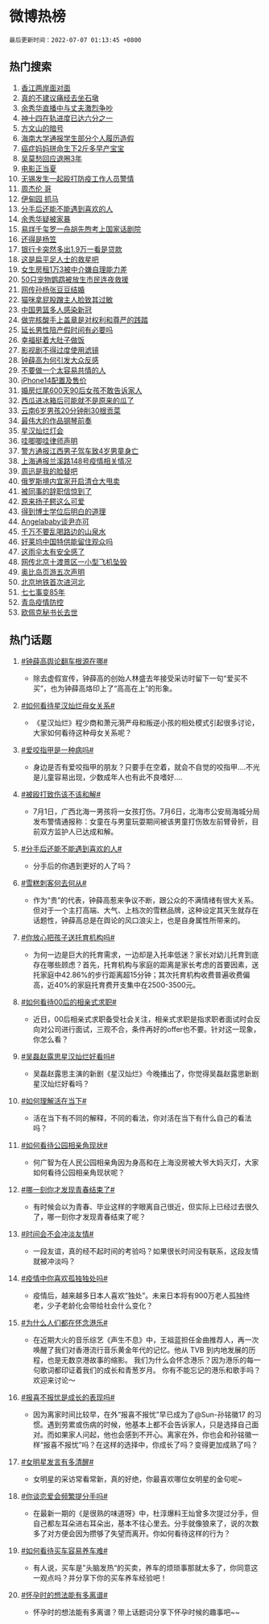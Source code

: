 # 微博热榜

`最后更新时间：2022-07-07 01:13:45 +0800`

## 热门搜索

1. [香江两岸面对面](https://m.weibo.cn/search?containerid=100103type%3D1%26t%3D10%26q%3D%23%E9%A6%99%E6%B1%9F%E4%B8%A4%E5%B2%B8%E9%9D%A2%E5%AF%B9%E9%9D%A2%23&stream_entry_id=51&isnewpage=1&extparam=seat%3D1%26dgr%3D0%26c_type%3D51%26pos%3D0%26filter_type%3Drealtimehot%26cate%3D10103%26display_time%3D1657127623%26pre_seqid%3D16571276239610435141362&luicode=10000011&lfid=106003type%253D25%2526t%253D3%2526disable_hot%253D1%2526filter_type%253Drealtimehot)
1. [真的不建议痛经去坐石墩](https://m.weibo.cn/search?containerid=100103type%3D1%26t%3D10%26q%3D%23%E7%9C%9F%E7%9A%84%E4%B8%8D%E5%BB%BA%E8%AE%AE%E7%97%9B%E7%BB%8F%E5%8E%BB%E5%9D%90%E7%9F%B3%E5%A2%A9%23&stream_entry_id=31&isnewpage=1&extparam=seat%3D1%26dgr%3D0%26filter_type%3Drealtimehot%26lcate%3D5001%26cate%3D0%26c_type%3D31%26pos%3D0%26flag%3D0%26realpos%3D1%26display_time%3D1657127623%26pre_seqid%3D16571276239610435141362&luicode=10000011&lfid=106003type%253D25%2526t%253D3%2526disable_hot%253D1%2526filter_type%253Drealtimehot)
1. [余秀华直播中与丈夫激烈争吵](https://m.weibo.cn/search?containerid=100103type%3D1%26t%3D10%26q%3D%23%E4%BD%99%E7%A7%80%E5%8D%8E%E7%9B%B4%E6%92%AD%E4%B8%AD%E4%B8%8E%E4%B8%88%E5%A4%AB%E6%BF%80%E7%83%88%E4%BA%89%E5%90%B5%23&stream_entry_id=31&isnewpage=1&extparam=seat%3D1%26dgr%3D0%26filter_type%3Drealtimehot%26lcate%3D5001%26cate%3D0%26c_type%3D31%26pos%3D1%26flag%3D0%26realpos%3D2%26display_time%3D1657127623%26pre_seqid%3D16571276239610435141362&luicode=10000011&lfid=106003type%253D25%2526t%253D3%2526disable_hot%253D1%2526filter_type%253Drealtimehot)
1. [神十四在轨进度已达六分之一](https://m.weibo.cn/search?containerid=100103type%3D1%26t%3D10%26q%3D%23%E7%A5%9E%E5%8D%81%E5%9B%9B%E5%9C%A8%E8%BD%A8%E8%BF%9B%E5%BA%A6%E5%B7%B2%E8%BE%BE%E5%85%AD%E5%88%86%E4%B9%8B%E4%B8%80%23&stream_entry_id=31&isnewpage=1&extparam=seat%3D1%26dgr%3D0%26filter_type%3Drealtimehot%26lcate%3D5001%26cate%3D0%26c_type%3D31%26pos%3D2%26flag%3D0%26realpos%3D3%26display_time%3D1657127623%26pre_seqid%3D16571276239610435141362&luicode=10000011&lfid=106003type%253D25%2526t%253D3%2526disable_hot%253D1%2526filter_type%253Drealtimehot)
1. [方文山的暗号](https://m.weibo.cn/search?containerid=100103type%3D1%26t%3D10%26q%3D%23%E6%96%B9%E6%96%87%E5%B1%B1%E7%9A%84%E6%9A%97%E5%8F%B7%23&stream_entry_id=31&isnewpage=1&extparam=seat%3D1%26dgr%3D0%26filter_type%3Drealtimehot%26lcate%3D5001%26cate%3D0%26c_type%3D31%26pos%3D3%26adid%3D159302%26display_time%3D1657127623%26pre_seqid%3D16571276239610435141362&luicode=10000011&lfid=106003type%253D25%2526t%253D3%2526disable_hot%253D1%2526filter_type%253Drealtimehot)
1. [海南大学通报学生部分个人履历造假](https://m.weibo.cn/search?containerid=100103type%3D1%26t%3D10%26q%3D%23%E6%B5%B7%E5%8D%97%E5%A4%A7%E5%AD%A6%E9%80%9A%E6%8A%A5%E5%AD%A6%E7%94%9F%E9%83%A8%E5%88%86%E4%B8%AA%E4%BA%BA%E5%B1%A5%E5%8E%86%E9%80%A0%E5%81%87%23&stream_entry_id=31&isnewpage=1&extparam=seat%3D1%26dgr%3D0%26filter_type%3Drealtimehot%26lcate%3D5001%26cate%3D0%26c_type%3D31%26pos%3D4%26flag%3D1%26realpos%3D4%26display_time%3D1657127623%26pre_seqid%3D16571276239610435141362&luicode=10000011&lfid=106003type%253D25%2526t%253D3%2526disable_hot%253D1%2526filter_type%253Drealtimehot)
1. [癌症妈妈拼命生下2斤多早产宝宝](https://m.weibo.cn/search?containerid=100103type%3D1%26t%3D10%26q%3D%23%E7%99%8C%E7%97%87%E5%A6%88%E5%A6%88%E6%8B%BC%E5%91%BD%E7%94%9F%E4%B8%8B2%E6%96%A4%E5%A4%9A%E6%97%A9%E4%BA%A7%E5%AE%9D%E5%AE%9D%23&stream_entry_id=31&isnewpage=1&extparam=seat%3D1%26dgr%3D0%26filter_type%3Drealtimehot%26lcate%3D5001%26cate%3D0%26c_type%3D31%26pos%3D5%26flag%3D0%26realpos%3D5%26display_time%3D1657127623%26pre_seqid%3D16571276239610435141362&luicode=10000011&lfid=106003type%253D25%2526t%253D3%2526disable_hot%253D1%2526filter_type%253Drealtimehot)
1. [吴莫愁回应退圈3年](https://m.weibo.cn/search?containerid=100103type%3D1%26t%3D10%26q%3D%23%E5%90%B4%E8%8E%AB%E6%84%81%E5%9B%9E%E5%BA%94%E9%80%80%E5%9C%883%E5%B9%B4%23&stream_entry_id=31&isnewpage=1&extparam=seat%3D1%26dgr%3D0%26filter_type%3Drealtimehot%26lcate%3D5001%26cate%3D0%26c_type%3D31%26pos%3D6%26flag%3D0%26realpos%3D6%26display_time%3D1657127623%26pre_seqid%3D16571276239610435141362&luicode=10000011&lfid=106003type%253D25%2526t%253D3%2526disable_hot%253D1%2526filter_type%253Drealtimehot)
1. [电影正当夏](https://m.weibo.cn/search?containerid=100103type%3D1%26t%3D10%26q%3D%23%E7%94%B5%E5%BD%B1%E6%AD%A3%E5%BD%93%E5%A4%8F%23&stream_entry_id=31&isnewpage=1&extparam=seat%3D1%26dgr%3D0%26filter_type%3Drealtimehot%26lcate%3D5001%26cate%3D0%26c_type%3D31%26pos%3D7%26adid%3D159230%26display_time%3D1657127623%26pre_seqid%3D16571276239610435141362&luicode=10000011&lfid=106003type%253D25%2526t%253D3%2526disable_hot%253D1%2526filter_type%253Drealtimehot)
1. [无锡发生一起殴打防疫工作人员警情](https://m.weibo.cn/search?containerid=100103type%3D1%26t%3D10%26q%3D%23%E6%97%A0%E9%94%A1%E5%8F%91%E7%94%9F%E4%B8%80%E8%B5%B7%E6%AE%B4%E6%89%93%E9%98%B2%E7%96%AB%E5%B7%A5%E4%BD%9C%E4%BA%BA%E5%91%98%E8%AD%A6%E6%83%85%23&stream_entry_id=31&isnewpage=1&extparam=seat%3D1%26dgr%3D0%26filter_type%3Drealtimehot%26lcate%3D5001%26cate%3D0%26c_type%3D31%26pos%3D8%26flag%3D0%26realpos%3D7%26display_time%3D1657127623%26pre_seqid%3D16571276239610435141362&luicode=10000011&lfid=106003type%253D25%2526t%253D3%2526disable_hot%253D1%2526filter_type%253Drealtimehot)
1. [周杰伦 哥](https://m.weibo.cn/search?containerid=100103type%3D1%26t%3D10%26q%3D%E5%91%A8%E6%9D%B0%E4%BC%A6+%E5%93%A5&stream_entry_id=31&isnewpage=1&extparam=seat%3D1%26dgr%3D0%26filter_type%3Drealtimehot%26lcate%3D5001%26cate%3D0%26c_type%3D31%26pos%3D9%26flag%3D16%26realpos%3D8%26display_time%3D1657127623%26pre_seqid%3D16571276239610435141362&luicode=10000011&lfid=106003type%253D25%2526t%253D3%2526disable_hot%253D1%2526filter_type%253Drealtimehot)
1. [伊甸园 抓马](https://m.weibo.cn/search?containerid=100103type%3D1%26t%3D10%26q%3D%E4%BC%8A%E7%94%B8%E5%9B%AD+%E6%8A%93%E9%A9%AC&stream_entry_id=31&isnewpage=1&extparam=seat%3D1%26dgr%3D0%26filter_type%3Drealtimehot%26lcate%3D5001%26cate%3D0%26c_type%3D31%26pos%3D10%26flag%3D1%26realpos%3D9%26display_time%3D1657127623%26pre_seqid%3D16571276239610435141362&luicode=10000011&lfid=106003type%253D25%2526t%253D3%2526disable_hot%253D1%2526filter_type%253Drealtimehot)
1. [分手后还能不能遇到喜欢的人](https://m.weibo.cn/search?containerid=100103type%3D1%26t%3D10%26q%3D%23%E5%88%86%E6%89%8B%E5%90%8E%E8%BF%98%E8%83%BD%E4%B8%8D%E8%83%BD%E9%81%87%E5%88%B0%E5%96%9C%E6%AC%A2%E7%9A%84%E4%BA%BA%23&stream_entry_id=31&isnewpage=1&extparam=seat%3D1%26dgr%3D0%26filter_type%3Drealtimehot%26lcate%3D5001%26cate%3D0%26c_type%3D31%26pos%3D11%26flag%3D0%26realpos%3D10%26display_time%3D1657127623%26pre_seqid%3D16571276239610435141362&luicode=10000011&lfid=106003type%253D25%2526t%253D3%2526disable_hot%253D1%2526filter_type%253Drealtimehot)
1. [余秀华疑被家暴](https://m.weibo.cn/search?containerid=100103type%3D1%26t%3D10%26q%3D%23%E4%BD%99%E7%A7%80%E5%8D%8E%E7%96%91%E8%A2%AB%E5%AE%B6%E6%9A%B4%23&stream_entry_id=31&isnewpage=1&extparam=seat%3D1%26dgr%3D0%26filter_type%3Drealtimehot%26lcate%3D5001%26cate%3D0%26c_type%3D31%26pos%3D12%26flag%3D0%26realpos%3D11%26display_time%3D1657127623%26pre_seqid%3D16571276239610435141362&luicode=10000011&lfid=106003type%253D25%2526t%253D3%2526disable_hot%253D1%2526filter_type%253Drealtimehot)
1. [易烊千玺罗一舟胡先煦考上国家话剧院](https://m.weibo.cn/search?containerid=100103type%3D1%26t%3D10%26q%3D%23%E6%98%93%E7%83%8A%E5%8D%83%E7%8E%BA%E7%BD%97%E4%B8%80%E8%88%9F%E8%83%A1%E5%85%88%E7%85%A6%E8%80%83%E4%B8%8A%E5%9B%BD%E5%AE%B6%E8%AF%9D%E5%89%A7%E9%99%A2%23&stream_entry_id=31&isnewpage=1&extparam=seat%3D1%26dgr%3D0%26filter_type%3Drealtimehot%26lcate%3D5001%26cate%3D0%26c_type%3D31%26pos%3D13%26flag%3D0%26realpos%3D12%26display_time%3D1657127623%26pre_seqid%3D16571276239610435141362&luicode=10000011&lfid=106003type%253D25%2526t%253D3%2526disable_hot%253D1%2526filter_type%253Drealtimehot)
1. [还得是杨笠](https://m.weibo.cn/search?containerid=100103type%3D1%26t%3D10%26q%3D%23%E8%BF%98%E5%BE%97%E6%98%AF%E6%9D%A8%E7%AC%A0%23&stream_entry_id=31&isnewpage=1&extparam=seat%3D1%26dgr%3D0%26filter_type%3Drealtimehot%26lcate%3D5001%26cate%3D0%26c_type%3D31%26pos%3D14%26flag%3D0%26realpos%3D13%26display_time%3D1657127623%26pre_seqid%3D16571276239610435141362&luicode=10000011&lfid=106003type%253D25%2526t%253D3%2526disable_hot%253D1%2526filter_type%253Drealtimehot)
1. [银行卡突然多出1.9万一看是贷款](https://m.weibo.cn/search?containerid=100103type%3D1%26t%3D10%26q%3D%23%E9%93%B6%E8%A1%8C%E5%8D%A1%E7%AA%81%E7%84%B6%E5%A4%9A%E5%87%BA1.9%E4%B8%87%E4%B8%80%E7%9C%8B%E6%98%AF%E8%B4%B7%E6%AC%BE%23&stream_entry_id=31&isnewpage=1&extparam=seat%3D1%26dgr%3D0%26filter_type%3Drealtimehot%26lcate%3D5001%26cate%3D0%26c_type%3D31%26pos%3D15%26flag%3D2%26realpos%3D14%26display_time%3D1657127623%26pre_seqid%3D16571276239610435141362&luicode=10000011&lfid=106003type%253D25%2526t%253D3%2526disable_hot%253D1%2526filter_type%253Drealtimehot)
1. [这是扁平足人士的救星吧](https://m.weibo.cn/search?containerid=100103type%3D1%26t%3D10%26q%3D%23%E8%BF%99%E6%98%AF%E6%89%81%E5%B9%B3%E8%B6%B3%E4%BA%BA%E5%A3%AB%E7%9A%84%E6%95%91%E6%98%9F%E5%90%A7%23&stream_entry_id=31&isnewpage=1&extparam=seat%3D1%26dgr%3D0%26filter_type%3Drealtimehot%26lcate%3D5001%26cate%3D0%26c_type%3D31%26pos%3D16%26flag%3D0%26realpos%3D15%26display_time%3D1657127623%26pre_seqid%3D16571276239610435141362&luicode=10000011&lfid=106003type%253D25%2526t%253D3%2526disable_hot%253D1%2526filter_type%253Drealtimehot)
1. [女生房租1万3被中介嫌自理能力差](https://m.weibo.cn/search?containerid=100103type%3D1%26t%3D10%26q%3D%23%E5%A5%B3%E7%94%9F%E6%88%BF%E7%A7%9F1%E4%B8%873%E8%A2%AB%E4%B8%AD%E4%BB%8B%E5%AB%8C%E8%87%AA%E7%90%86%E8%83%BD%E5%8A%9B%E5%B7%AE%23&stream_entry_id=31&isnewpage=1&extparam=seat%3D1%26dgr%3D0%26filter_type%3Drealtimehot%26lcate%3D5001%26cate%3D0%26c_type%3D31%26pos%3D17%26flag%3D0%26realpos%3D16%26display_time%3D1657127623%26pre_seqid%3D16571276239610435141362&luicode=10000011&lfid=106003type%253D25%2526t%253D3%2526disable_hot%253D1%2526filter_type%253Drealtimehot)
1. [50只宠物鹦鹉被放生市民连夜救援](https://m.weibo.cn/search?containerid=100103type%3D1%26t%3D10%26q%3D%2350%E5%8F%AA%E5%AE%A0%E7%89%A9%E9%B9%A6%E9%B9%89%E8%A2%AB%E6%94%BE%E7%94%9F%E5%B8%82%E6%B0%91%E8%BF%9E%E5%A4%9C%E6%95%91%E6%8F%B4%23&stream_entry_id=31&isnewpage=1&extparam=seat%3D1%26dgr%3D0%26filter_type%3Drealtimehot%26lcate%3D5001%26cate%3D0%26c_type%3D31%26pos%3D18%26flag%3D1%26realpos%3D17%26display_time%3D1657127623%26pre_seqid%3D16571276239610435141362&luicode=10000011&lfid=106003type%253D25%2526t%253D3%2526disable_hot%253D1%2526filter_type%253Drealtimehot)
1. [网传孙杨张豆豆结婚](https://m.weibo.cn/search?containerid=100103type%3D1%26t%3D10%26q%3D%23%E7%BD%91%E4%BC%A0%E5%AD%99%E6%9D%A8%E5%BC%A0%E8%B1%86%E8%B1%86%E7%BB%93%E5%A9%9A%23&stream_entry_id=31&isnewpage=1&extparam=seat%3D1%26dgr%3D0%26filter_type%3Drealtimehot%26lcate%3D5001%26cate%3D0%26c_type%3D31%26pos%3D19%26flag%3D0%26realpos%3D18%26display_time%3D1657127623%26pre_seqid%3D16571276239610435141362&luicode=10000011&lfid=106003type%253D25%2526t%253D3%2526disable_hot%253D1%2526filter_type%253Drealtimehot)
1. [猫咪拿屁股蹭主人脸致其过敏](https://m.weibo.cn/search?containerid=100103type%3D1%26t%3D10%26q%3D%23%E7%8C%AB%E5%92%AA%E6%8B%BF%E5%B1%81%E8%82%A1%E8%B9%AD%E4%B8%BB%E4%BA%BA%E8%84%B8%E8%87%B4%E5%85%B6%E8%BF%87%E6%95%8F%23&stream_entry_id=31&isnewpage=1&extparam=seat%3D1%26dgr%3D0%26filter_type%3Drealtimehot%26lcate%3D5001%26cate%3D0%26c_type%3D31%26pos%3D20%26flag%3D0%26realpos%3D19%26display_time%3D1657127623%26pre_seqid%3D16571276239610435141362&luicode=10000011&lfid=106003type%253D25%2526t%253D3%2526disable_hot%253D1%2526filter_type%253Drealtimehot)
1. [中国男篮多人感染新冠](https://m.weibo.cn/search?containerid=100103type%3D1%26t%3D10%26q%3D%23%E4%B8%AD%E5%9B%BD%E7%94%B7%E7%AF%AE%E5%A4%9A%E4%BA%BA%E6%84%9F%E6%9F%93%E6%96%B0%E5%86%A0%23&stream_entry_id=31&isnewpage=1&extparam=seat%3D1%26dgr%3D0%26filter_type%3Drealtimehot%26lcate%3D5001%26cate%3D0%26c_type%3D31%26pos%3D21%26flag%3D0%26realpos%3D20%26display_time%3D1657127623%26pre_seqid%3D16571276239610435141362&luicode=10000011&lfid=106003type%253D25%2526t%253D3%2526disable_hot%253D1%2526filter_type%253Drealtimehot)
1. [做完核酸手上盖章是对权利和尊严的践踏](https://m.weibo.cn/search?containerid=100103type%3D1%26t%3D10%26q%3D%23%E5%81%9A%E5%AE%8C%E6%A0%B8%E9%85%B8%E6%89%8B%E4%B8%8A%E7%9B%96%E7%AB%A0%E6%98%AF%E5%AF%B9%E6%9D%83%E5%88%A9%E5%92%8C%E5%B0%8A%E4%B8%A5%E7%9A%84%E8%B7%B5%E8%B8%8F%23&stream_entry_id=31&isnewpage=1&extparam=seat%3D1%26dgr%3D0%26filter_type%3Drealtimehot%26lcate%3D5001%26cate%3D0%26c_type%3D31%26pos%3D22%26flag%3D0%26realpos%3D21%26display_time%3D1657127623%26pre_seqid%3D16571276239610435141362&luicode=10000011&lfid=106003type%253D25%2526t%253D3%2526disable_hot%253D1%2526filter_type%253Drealtimehot)
1. [延长男性陪产假时间有必要吗](https://m.weibo.cn/search?containerid=100103type%3D1%26t%3D10%26q%3D%23%E5%BB%B6%E9%95%BF%E7%94%B7%E6%80%A7%E9%99%AA%E4%BA%A7%E5%81%87%E6%97%B6%E9%97%B4%E6%9C%89%E5%BF%85%E8%A6%81%E5%90%97%23&stream_entry_id=31&isnewpage=1&extparam=seat%3D1%26dgr%3D0%26filter_type%3Drealtimehot%26lcate%3D5001%26cate%3D0%26c_type%3D31%26pos%3D23%26flag%3D1%26realpos%3D22%26display_time%3D1657127623%26pre_seqid%3D16571276239610435141362&luicode=10000011&lfid=106003type%253D25%2526t%253D3%2526disable_hot%253D1%2526filter_type%253Drealtimehot)
1. [幸福挺着大肚子做饭](https://m.weibo.cn/search?containerid=100103type%3D1%26t%3D10%26q%3D%23%E5%B9%B8%E7%A6%8F%E6%8C%BA%E7%9D%80%E5%A4%A7%E8%82%9A%E5%AD%90%E5%81%9A%E9%A5%AD%23&stream_entry_id=31&isnewpage=1&extparam=seat%3D1%26dgr%3D0%26filter_type%3Drealtimehot%26lcate%3D5001%26cate%3D0%26c_type%3D31%26pos%3D24%26flag%3D0%26realpos%3D23%26display_time%3D1657127623%26pre_seqid%3D16571276239610435141362&luicode=10000011&lfid=106003type%253D25%2526t%253D3%2526disable_hot%253D1%2526filter_type%253Drealtimehot)
1. [影视剧不得过度使用滤镜](https://m.weibo.cn/search?containerid=100103type%3D1%26t%3D10%26q%3D%23%E5%BD%B1%E8%A7%86%E5%89%A7%E4%B8%8D%E5%BE%97%E8%BF%87%E5%BA%A6%E4%BD%BF%E7%94%A8%E6%BB%A4%E9%95%9C%23&stream_entry_id=31&isnewpage=1&extparam=seat%3D1%26dgr%3D0%26filter_type%3Drealtimehot%26lcate%3D5001%26cate%3D0%26c_type%3D31%26pos%3D25%26flag%3D0%26realpos%3D24%26display_time%3D1657127623%26pre_seqid%3D16571276239610435141362&luicode=10000011&lfid=106003type%253D25%2526t%253D3%2526disable_hot%253D1%2526filter_type%253Drealtimehot)
1. [钟薛高为何引发大众反感](https://m.weibo.cn/search?containerid=100103type%3D1%26t%3D10%26q%3D%23%E9%92%9F%E8%96%9B%E9%AB%98%E4%B8%BA%E4%BD%95%E5%BC%95%E5%8F%91%E5%A4%A7%E4%BC%97%E5%8F%8D%E6%84%9F%23&stream_entry_id=31&isnewpage=1&extparam=seat%3D1%26dgr%3D0%26filter_type%3Drealtimehot%26lcate%3D5001%26cate%3D0%26c_type%3D31%26pos%3D26%26flag%3D0%26realpos%3D25%26display_time%3D1657127623%26pre_seqid%3D16571276239610435141362&luicode=10000011&lfid=106003type%253D25%2526t%253D3%2526disable_hot%253D1%2526filter_type%253Drealtimehot)
1. [不要做一个太容易共情的人](https://m.weibo.cn/search?containerid=100103type%3D1%26t%3D10%26q%3D%23%E4%B8%8D%E8%A6%81%E5%81%9A%E4%B8%80%E4%B8%AA%E5%A4%AA%E5%AE%B9%E6%98%93%E5%85%B1%E6%83%85%E7%9A%84%E4%BA%BA%23&stream_entry_id=31&isnewpage=1&extparam=seat%3D1%26dgr%3D0%26filter_type%3Drealtimehot%26lcate%3D5001%26cate%3D0%26c_type%3D31%26pos%3D27%26flag%3D0%26realpos%3D26%26display_time%3D1657127623%26pre_seqid%3D16571276239610435141362&luicode=10000011&lfid=106003type%253D25%2526t%253D3%2526disable_hot%253D1%2526filter_type%253Drealtimehot)
1. [iPhone14配置及售价](https://m.weibo.cn/search?containerid=100103type%3D1%26t%3D10%26q%3D%23iPhone14%E9%85%8D%E7%BD%AE%E5%8F%8A%E5%94%AE%E4%BB%B7%23&stream_entry_id=31&isnewpage=1&extparam=seat%3D1%26dgr%3D0%26filter_type%3Drealtimehot%26lcate%3D5001%26cate%3D0%26c_type%3D31%26pos%3D28%26flag%3D0%26realpos%3D27%26display_time%3D1657127623%26pre_seqid%3D16571276239610435141362&luicode=10000011&lfid=106003type%253D25%2526t%253D3%2526disable_hot%253D1%2526filter_type%253Drealtimehot)
1. [婚房烂尾600天90后女孩不敢告诉家人](https://m.weibo.cn/search?containerid=100103type%3D1%26t%3D10%26q%3D%23%E5%A9%9A%E6%88%BF%E7%83%82%E5%B0%BE600%E5%A4%A990%E5%90%8E%E5%A5%B3%E5%AD%A9%E4%B8%8D%E6%95%A2%E5%91%8A%E8%AF%89%E5%AE%B6%E4%BA%BA%23&stream_entry_id=31&isnewpage=1&extparam=seat%3D1%26dgr%3D0%26filter_type%3Drealtimehot%26lcate%3D5001%26cate%3D0%26c_type%3D31%26pos%3D29%26flag%3D0%26realpos%3D28%26display_time%3D1657127623%26pre_seqid%3D16571276239610435141362&luicode=10000011&lfid=106003type%253D25%2526t%253D3%2526disable_hot%253D1%2526filter_type%253Drealtimehot)
1. [西瓜进冰箱后可能就不是原来的瓜了](https://m.weibo.cn/search?containerid=100103type%3D1%26t%3D10%26q%3D%23%E8%A5%BF%E7%93%9C%E8%BF%9B%E5%86%B0%E7%AE%B1%E5%90%8E%E5%8F%AF%E8%83%BD%E5%B0%B1%E4%B8%8D%E6%98%AF%E5%8E%9F%E6%9D%A5%E7%9A%84%E7%93%9C%E4%BA%86%23&stream_entry_id=31&isnewpage=1&extparam=seat%3D1%26dgr%3D0%26filter_type%3Drealtimehot%26lcate%3D5001%26cate%3D0%26c_type%3D31%26pos%3D30%26flag%3D0%26realpos%3D29%26display_time%3D1657127623%26pre_seqid%3D16571276239610435141362&luicode=10000011&lfid=106003type%253D25%2526t%253D3%2526disable_hot%253D1%2526filter_type%253Drealtimehot)
1. [云南6岁男孩20分钟削30根贡菜](https://m.weibo.cn/search?containerid=100103type%3D1%26t%3D10%26q%3D%23%E4%BA%91%E5%8D%976%E5%B2%81%E7%94%B7%E5%AD%A920%E5%88%86%E9%92%9F%E5%89%8A30%E6%A0%B9%E8%B4%A1%E8%8F%9C%23&stream_entry_id=31&isnewpage=1&extparam=seat%3D1%26dgr%3D0%26filter_type%3Drealtimehot%26lcate%3D5001%26cate%3D0%26c_type%3D31%26pos%3D31%26flag%3D0%26realpos%3D30%26display_time%3D1657127623%26pre_seqid%3D16571276239610435141362&luicode=10000011&lfid=106003type%253D25%2526t%253D3%2526disable_hot%253D1%2526filter_type%253Drealtimehot)
1. [最伟大的作品钢琴前奏](https://m.weibo.cn/search?containerid=100103type%3D1%26t%3D10%26q%3D%E6%9C%80%E4%BC%9F%E5%A4%A7%E7%9A%84%E4%BD%9C%E5%93%81%E9%92%A2%E7%90%B4%E5%89%8D%E5%A5%8F&stream_entry_id=31&isnewpage=1&extparam=seat%3D1%26dgr%3D0%26filter_type%3Drealtimehot%26lcate%3D5001%26cate%3D0%26c_type%3D31%26pos%3D32%26flag%3D1%26realpos%3D31%26display_time%3D1657127623%26pre_seqid%3D16571276239610435141362&luicode=10000011&lfid=106003type%253D25%2526t%253D3%2526disable_hot%253D1%2526filter_type%253Drealtimehot)
1. [星汉灿烂灯会](https://m.weibo.cn/search?containerid=100103type%3D1%26t%3D10%26q%3D%23%E6%98%9F%E6%B1%89%E7%81%BF%E7%83%82%E7%81%AF%E4%BC%9A%23&stream_entry_id=31&isnewpage=1&extparam=seat%3D1%26dgr%3D0%26filter_type%3Drealtimehot%26lcate%3D5001%26cate%3D0%26c_type%3D31%26pos%3D33%26flag%3D0%26realpos%3D32%26display_time%3D1657127623%26pre_seqid%3D16571276239610435141362&luicode=10000011&lfid=106003type%253D25%2526t%253D3%2526disable_hot%253D1%2526filter_type%253Drealtimehot)
1. [哇唧唧哇律师声明](https://m.weibo.cn/search?containerid=100103type%3D1%26t%3D10%26q%3D%23%E5%93%87%E5%94%A7%E5%94%A7%E5%93%87%E5%BE%8B%E5%B8%88%E5%A3%B0%E6%98%8E%23&stream_entry_id=31&isnewpage=1&extparam=seat%3D1%26dgr%3D0%26filter_type%3Drealtimehot%26lcate%3D5001%26cate%3D0%26c_type%3D31%26pos%3D34%26flag%3D0%26realpos%3D33%26display_time%3D1657127623%26pre_seqid%3D16571276239610435141362&luicode=10000011&lfid=106003type%253D25%2526t%253D3%2526disable_hot%253D1%2526filter_type%253Drealtimehot)
1. [警方通报江西男子驾车致4岁男童身亡](https://m.weibo.cn/search?containerid=100103type%3D1%26t%3D10%26q%3D%23%E8%AD%A6%E6%96%B9%E9%80%9A%E6%8A%A5%E6%B1%9F%E8%A5%BF%E7%94%B7%E5%AD%90%E9%A9%BE%E8%BD%A6%E8%87%B44%E5%B2%81%E7%94%B7%E7%AB%A5%E8%BA%AB%E4%BA%A1%23&stream_entry_id=31&isnewpage=1&extparam=seat%3D1%26dgr%3D0%26filter_type%3Drealtimehot%26lcate%3D5001%26cate%3D0%26c_type%3D31%26pos%3D35%26flag%3D0%26realpos%3D34%26display_time%3D1657127623%26pre_seqid%3D16571276239610435141362&luicode=10000011&lfid=106003type%253D25%2526t%253D3%2526disable_hot%253D1%2526filter_type%253Drealtimehot)
1. [上海通报兰溪路148号疫情相关情况](https://m.weibo.cn/search?containerid=100103type%3D1%26t%3D10%26q%3D%23%E4%B8%8A%E6%B5%B7%E9%80%9A%E6%8A%A5%E5%85%B0%E6%BA%AA%E8%B7%AF148%E5%8F%B7%E7%96%AB%E6%83%85%E7%9B%B8%E5%85%B3%E6%83%85%E5%86%B5%23&stream_entry_id=31&isnewpage=1&extparam=seat%3D1%26dgr%3D0%26filter_type%3Drealtimehot%26lcate%3D5001%26cate%3D0%26c_type%3D31%26pos%3D36%26flag%3D0%26realpos%3D35%26display_time%3D1657127623%26pre_seqid%3D16571276239610435141362&luicode=10000011&lfid=106003type%253D25%2526t%253D3%2526disable_hot%253D1%2526filter_type%253Drealtimehot)
1. [周迅是我的脸替吧](https://m.weibo.cn/search?containerid=100103type%3D1%26t%3D10%26q%3D%23%E5%91%A8%E8%BF%85%E6%98%AF%E6%88%91%E7%9A%84%E8%84%B8%E6%9B%BF%E5%90%A7%23&stream_entry_id=31&isnewpage=1&extparam=seat%3D1%26dgr%3D0%26filter_type%3Drealtimehot%26lcate%3D5001%26cate%3D0%26c_type%3D31%26pos%3D37%26flag%3D0%26realpos%3D36%26display_time%3D1657127623%26pre_seqid%3D16571276239610435141362&luicode=10000011&lfid=106003type%253D25%2526t%253D3%2526disable_hot%253D1%2526filter_type%253Drealtimehot)
1. [俄罗斯境内宜家开启清仓大甩卖](https://m.weibo.cn/search?containerid=100103type%3D1%26t%3D10%26q%3D%23%E4%BF%84%E7%BD%97%E6%96%AF%E5%A2%83%E5%86%85%E5%AE%9C%E5%AE%B6%E5%BC%80%E5%90%AF%E6%B8%85%E4%BB%93%E5%A4%A7%E7%94%A9%E5%8D%96%23&stream_entry_id=31&isnewpage=1&extparam=seat%3D1%26dgr%3D0%26filter_type%3Drealtimehot%26lcate%3D5001%26cate%3D0%26c_type%3D31%26pos%3D38%26flag%3D0%26realpos%3D37%26display_time%3D1657127623%26pre_seqid%3D16571276239610435141362&luicode=10000011&lfid=106003type%253D25%2526t%253D3%2526disable_hot%253D1%2526filter_type%253Drealtimehot)
1. [被同事的辞职信惊到了](https://m.weibo.cn/search?containerid=100103type%3D1%26t%3D10%26q%3D%23%E8%A2%AB%E5%90%8C%E4%BA%8B%E7%9A%84%E8%BE%9E%E8%81%8C%E4%BF%A1%E6%83%8A%E5%88%B0%E4%BA%86%23&stream_entry_id=31&isnewpage=1&extparam=seat%3D1%26dgr%3D0%26filter_type%3Drealtimehot%26lcate%3D5001%26cate%3D0%26c_type%3D31%26pos%3D39%26flag%3D0%26realpos%3D38%26display_time%3D1657127623%26pre_seqid%3D16571276239610435141362&luicode=10000011&lfid=106003type%253D25%2526t%253D3%2526disable_hot%253D1%2526filter_type%253Drealtimehot)
1. [原来扬子鳄这么可爱](https://m.weibo.cn/search?containerid=100103type%3D1%26t%3D10%26q%3D%23%E5%8E%9F%E6%9D%A5%E6%89%AC%E5%AD%90%E9%B3%84%E8%BF%99%E4%B9%88%E5%8F%AF%E7%88%B1%23&stream_entry_id=31&isnewpage=1&extparam=seat%3D1%26dgr%3D0%26filter_type%3Drealtimehot%26lcate%3D5001%26cate%3D0%26c_type%3D31%26pos%3D40%26flag%3D1%26realpos%3D39%26display_time%3D1657127623%26pre_seqid%3D16571276239610435141362&luicode=10000011&lfid=106003type%253D25%2526t%253D3%2526disable_hot%253D1%2526filter_type%253Drealtimehot)
1. [得到博士学位后明白的道理](https://m.weibo.cn/search?containerid=100103type%3D1%26t%3D10%26q%3D%23%E5%BE%97%E5%88%B0%E5%8D%9A%E5%A3%AB%E5%AD%A6%E4%BD%8D%E5%90%8E%E6%98%8E%E7%99%BD%E7%9A%84%E9%81%93%E7%90%86%23&stream_entry_id=31&isnewpage=1&extparam=seat%3D1%26dgr%3D0%26filter_type%3Drealtimehot%26lcate%3D5001%26cate%3D0%26c_type%3D31%26pos%3D41%26flag%3D0%26realpos%3D40%26display_time%3D1657127623%26pre_seqid%3D16571276239610435141362&luicode=10000011&lfid=106003type%253D25%2526t%253D3%2526disable_hot%253D1%2526filter_type%253Drealtimehot)
1. [Angelababy谈尹亦可](https://m.weibo.cn/search?containerid=100103type%3D1%26t%3D10%26q%3D%23Angelababy%E8%B0%88%E5%B0%B9%E4%BA%A6%E5%8F%AF%23&stream_entry_id=31&isnewpage=1&extparam=seat%3D1%26dgr%3D0%26filter_type%3Drealtimehot%26lcate%3D5001%26cate%3D0%26c_type%3D31%26pos%3D42%26flag%3D0%26realpos%3D41%26display_time%3D1657127623%26pre_seqid%3D16571276239610435141362&luicode=10000011&lfid=106003type%253D25%2526t%253D3%2526disable_hot%253D1%2526filter_type%253Drealtimehot)
1. [千万不要乱喝路边的山泉水](https://m.weibo.cn/search?containerid=100103type%3D1%26t%3D10%26q%3D%23%E5%8D%83%E4%B8%87%E4%B8%8D%E8%A6%81%E4%B9%B1%E5%96%9D%E8%B7%AF%E8%BE%B9%E7%9A%84%E5%B1%B1%E6%B3%89%E6%B0%B4%23&stream_entry_id=31&isnewpage=1&extparam=seat%3D1%26dgr%3D0%26filter_type%3Drealtimehot%26lcate%3D5001%26cate%3D0%26c_type%3D31%26pos%3D43%26flag%3D0%26realpos%3D42%26display_time%3D1657127623%26pre_seqid%3D16571276239610435141362&luicode=10000011&lfid=106003type%253D25%2526t%253D3%2526disable_hot%253D1%2526filter_type%253Drealtimehot)
1. [好莱坞中国特供能留住观众吗](https://m.weibo.cn/search?containerid=100103type%3D1%26t%3D10%26q%3D%23%E5%A5%BD%E8%8E%B1%E5%9D%9E%E4%B8%AD%E5%9B%BD%E7%89%B9%E4%BE%9B%E8%83%BD%E7%95%99%E4%BD%8F%E8%A7%82%E4%BC%97%E5%90%97%23&stream_entry_id=31&isnewpage=1&extparam=seat%3D1%26dgr%3D0%26filter_type%3Drealtimehot%26lcate%3D5001%26cate%3D0%26c_type%3D31%26pos%3D44%26flag%3D0%26realpos%3D43%26display_time%3D1657127623%26pre_seqid%3D16571276239610435141362&luicode=10000011&lfid=106003type%253D25%2526t%253D3%2526disable_hot%253D1%2526filter_type%253Drealtimehot)
1. [这雨伞太有安全感了](https://m.weibo.cn/search?containerid=100103type%3D1%26t%3D10%26q%3D%23%E8%BF%99%E9%9B%A8%E4%BC%9E%E5%A4%AA%E6%9C%89%E5%AE%89%E5%85%A8%E6%84%9F%E4%BA%86%23&stream_entry_id=31&isnewpage=1&extparam=seat%3D1%26dgr%3D0%26filter_type%3Drealtimehot%26lcate%3D5001%26cate%3D0%26c_type%3D31%26pos%3D45%26flag%3D0%26realpos%3D44%26display_time%3D1657127623%26pre_seqid%3D16571276239610435141362&luicode=10000011&lfid=106003type%253D25%2526t%253D3%2526disable_hot%253D1%2526filter_type%253Drealtimehot)
1. [网传北京十渡景区一小型飞机坠毁](https://m.weibo.cn/search?containerid=100103type%3D1%26t%3D10%26q%3D%23%E7%BD%91%E4%BC%A0%E5%8C%97%E4%BA%AC%E5%8D%81%E6%B8%A1%E6%99%AF%E5%8C%BA%E4%B8%80%E5%B0%8F%E5%9E%8B%E9%A3%9E%E6%9C%BA%E5%9D%A0%E6%AF%81%23&stream_entry_id=31&isnewpage=1&extparam=seat%3D1%26dgr%3D0%26filter_type%3Drealtimehot%26lcate%3D5001%26cate%3D0%26c_type%3D31%26pos%3D46%26flag%3D0%26realpos%3D45%26display_time%3D1657127623%26pre_seqid%3D16571276239610435141362&luicode=10000011&lfid=106003type%253D25%2526t%253D3%2526disable_hot%253D1%2526filter_type%253Drealtimehot)
1. [奥比岛页游五次声明](https://m.weibo.cn/search?containerid=100103type%3D1%26t%3D10%26q%3D%23%E5%A5%A5%E6%AF%94%E5%B2%9B%E9%A1%B5%E6%B8%B8%E4%BA%94%E6%AC%A1%E5%A3%B0%E6%98%8E%23&stream_entry_id=31&isnewpage=1&extparam=seat%3D1%26dgr%3D0%26filter_type%3Drealtimehot%26lcate%3D5001%26cate%3D0%26c_type%3D31%26pos%3D47%26flag%3D0%26realpos%3D46%26display_time%3D1657127623%26pre_seqid%3D16571276239610435141362&luicode=10000011&lfid=106003type%253D25%2526t%253D3%2526disable_hot%253D1%2526filter_type%253Drealtimehot)
1. [北京地铁首次进河北](https://m.weibo.cn/search?containerid=100103type%3D1%26t%3D10%26q%3D%23%E5%8C%97%E4%BA%AC%E5%9C%B0%E9%93%81%E9%A6%96%E6%AC%A1%E8%BF%9B%E6%B2%B3%E5%8C%97%23&stream_entry_id=31&isnewpage=1&extparam=seat%3D1%26dgr%3D0%26filter_type%3Drealtimehot%26lcate%3D5001%26cate%3D0%26c_type%3D31%26pos%3D48%26flag%3D0%26realpos%3D47%26display_time%3D1657127623%26pre_seqid%3D16571276239610435141362&luicode=10000011&lfid=106003type%253D25%2526t%253D3%2526disable_hot%253D1%2526filter_type%253Drealtimehot)
1. [七七事变85年](https://m.weibo.cn/search?containerid=100103type%3D1%26t%3D10%26q%3D%23%E4%B8%83%E4%B8%83%E4%BA%8B%E5%8F%9885%E5%B9%B4%23&stream_entry_id=31&isnewpage=1&extparam=seat%3D1%26dgr%3D0%26filter_type%3Drealtimehot%26lcate%3D5001%26cate%3D0%26c_type%3D31%26pos%3D49%26flag%3D1%26realpos%3D48%26display_time%3D1657127623%26pre_seqid%3D16571276239610435141362&luicode=10000011&lfid=106003type%253D25%2526t%253D3%2526disable_hot%253D1%2526filter_type%253Drealtimehot)
1. [青岛疫情防控](https://m.weibo.cn/search?containerid=100103type%3D1%26t%3D10%26q%3D%23%E9%9D%92%E5%B2%9B%E7%96%AB%E6%83%85%E9%98%B2%E6%8E%A7%23&stream_entry_id=31&isnewpage=1&extparam=seat%3D1%26dgr%3D0%26filter_type%3Drealtimehot%26lcate%3D5001%26cate%3D0%26c_type%3D31%26pos%3D50%26flag%3D0%26realpos%3D49%26display_time%3D1657127623%26pre_seqid%3D16571276239610435141362&luicode=10000011&lfid=106003type%253D25%2526t%253D3%2526disable_hot%253D1%2526filter_type%253Drealtimehot)
1. [欧佩克秘书长去世](https://m.weibo.cn/search?containerid=100103type%3D1%26t%3D10%26q%3D%23%E6%AC%A7%E4%BD%A9%E5%85%8B%E7%A7%98%E4%B9%A6%E9%95%BF%E5%8E%BB%E4%B8%96%23&stream_entry_id=31&isnewpage=1&extparam=seat%3D1%26dgr%3D0%26filter_type%3Drealtimehot%26lcate%3D5001%26cate%3D0%26c_type%3D31%26pos%3D51%26flag%3D1%26realpos%3D50%26display_time%3D1657127623%26pre_seqid%3D16571276239610435141362&luicode=10000011&lfid=106003type%253D25%2526t%253D3%2526disable_hot%253D1%2526filter_type%253Drealtimehot)

## 热门话题

1. [#钟薛高舆论翻车根源在哪#](https://m.weibo.cn/search?containerid=231522type%3D1%26t%3D10%26q%3D%23%E9%92%9F%E8%96%9B%E9%AB%98%E8%88%86%E8%AE%BA%E7%BF%BB%E8%BD%A6%E6%A0%B9%E6%BA%90%E5%9C%A8%E5%93%AA%23&stream_entry_id=128&isnewpage=1&extparam=seat%3D1%26dgr%3D0%26c_type%3D128%26pos%3D1-0-0%26cate%3D5004%26unitid%3D44767%26lcate%3D5004%26display_time%3D1657127625%26pre_seqid%3D165712762504201864311&luicode=10000011&lfid=231648_-_4)
    - 除去虚假宣传，钟薛高的创始人林盛去年接受采访时留下一句“爱买不买”，也为钟薛高烙印上了“高高在上”的形象。

1. [#如何看待星汉灿烂母女关系#](https://m.weibo.cn/search?containerid=231522type%3D1%26t%3D10%26q%3D%23%E5%A6%82%E4%BD%95%E7%9C%8B%E5%BE%85%E6%98%9F%E6%B1%89%E7%81%BF%E7%83%82%E6%AF%8D%E5%A5%B3%E5%85%B3%E7%B3%BB%23&stream_entry_id=128&isnewpage=1&extparam=seat%3D1%26dgr%3D0%26c_type%3D128%26pos%3D1-0-1%26cate%3D5004%26unitid%3D44768%26lcate%3D5004%26display_time%3D1657127625%26pre_seqid%3D165712762504201864311&luicode=10000011&lfid=231648_-_4)
    - 《星汉灿烂》程少商和萧元漪严母和叛逆小孩的相处模式引起很多讨论，大家如何看待这种母女关系呢？

1. [#爱咬指甲是一种病吗#](https://m.weibo.cn/search?containerid=231522type%3D1%26t%3D10%26q%3D%23%E7%88%B1%E5%92%AC%E6%8C%87%E7%94%B2%E6%98%AF%E4%B8%80%E7%A7%8D%E7%97%85%E5%90%97%23&stream_entry_id=128&isnewpage=1&extparam=seat%3D1%26dgr%3D0%26c_type%3D128%26pos%3D1-0-2%26cate%3D5004%26unitid%3D44765%26lcate%3D5004%26display_time%3D1657127625%26pre_seqid%3D165712762504201864311&luicode=10000011&lfid=231648_-_4)
    - 身边是否有爱咬指甲的朋友？只要手在空着，就会不自觉的咬指甲....不光是儿童容易出现，少数成年人也有此不良嗜好....

1. [#被殴打致伤该不该和解#](https://m.weibo.cn/search?containerid=231522type%3D1%26t%3D10%26q%3D%23%E8%A2%AB%E6%AE%B4%E6%89%93%E8%87%B4%E4%BC%A4%E8%AF%A5%E4%B8%8D%E8%AF%A5%E5%92%8C%E8%A7%A3%23&stream_entry_id=128&isnewpage=1&extparam=seat%3D1%26dgr%3D0%26c_type%3D128%26pos%3D1-0-3%26cate%3D5004%26unitid%3D1657113093362%26lcate%3D5004%26display_time%3D1657127625%26pre_seqid%3D165712762504201864311&luicode=10000011&lfid=231648_-_4)
    - 7月1日，广西北海一男孩将一女孩打伤。7月6日，北海市公安局海城分局发布警情通报称：女童在与男童玩耍期间被该男童打伤致左前臂骨折，目前双方监护人已达成和解。

1. [#分手后还能不能遇到喜欢的人#](https://m.weibo.cn/search?containerid=231522type%3D1%26t%3D10%26q%3D%23%E5%88%86%E6%89%8B%E5%90%8E%E8%BF%98%E8%83%BD%E4%B8%8D%E8%83%BD%E9%81%87%E5%88%B0%E5%96%9C%E6%AC%A2%E7%9A%84%E4%BA%BA%23&stream_entry_id=128&isnewpage=1&extparam=seat%3D1%26dgr%3D0%26c_type%3D128%26pos%3D1-0-4%26cate%3D5004%26unitid%3Dm1657127403%26lcate%3D5004%26display_time%3D1657127625%26pre_seqid%3D165712762504201864311&luicode=10000011&lfid=231648_-_4)
    - 分手后的你遇到更好的人了吗？

1. [#雪糕刺客何去何从#](https://m.weibo.cn/search?containerid=231522type%3D1%26t%3D10%26q%3D%23%E9%9B%AA%E7%B3%95%E5%88%BA%E5%AE%A2%E4%BD%95%E5%8E%BB%E4%BD%95%E4%BB%8E%23&stream_entry_id=128&isnewpage=1&extparam=seat%3D1%26dgr%3D0%26c_type%3D128%26pos%3D1-0-5%26cate%3D5004%26unitid%3D44769%26lcate%3D5004%26display_time%3D1657127625%26pre_seqid%3D165712762504201864311&luicode=10000011&lfid=231648_-_4)
    - 作为“贵”的代表，钟薛高惹来争议不断，跟公众的不满情绪有很大关系。但对于一个主打高端、大气、上档次的雪糕品牌，这种设定其天生就存在话题性，钟薛高总是在舆论的风口浪尖上，也是自身属性所带来的。

1. [#你放心把孩子送托育机构吗#](https://m.weibo.cn/search?containerid=231522type%3D1%26t%3D10%26q%3D%23%E4%BD%A0%E6%94%BE%E5%BF%83%E6%8A%8A%E5%AD%A9%E5%AD%90%E9%80%81%E6%89%98%E8%82%B2%E6%9C%BA%E6%9E%84%E5%90%97%23&stream_entry_id=128&isnewpage=1&extparam=seat%3D1%26dgr%3D0%26c_type%3D128%26pos%3D1-0-6%26cate%3D5004%26unitid%3D44760%26lcate%3D5004%26display_time%3D1657127625%26pre_seqid%3D165712762504201864311&luicode=10000011&lfid=231648_-_4)
    - 为何一边是巨大的托育需求，一边却是入托率低迷？家长对幼儿托育到底存在哪些顾虑？首先，托育机构与家庭的距离是家长考虑的首要因素，送托家庭中42.86%的步行距离超15分钟；其次托育机构收费普遍收费偏高，近40%的家庭托育费开支集中在2500-3500元。

1. [#如何看待00后的相亲式求职#](https://m.weibo.cn/search?containerid=231522type%3D1%26t%3D10%26q%3D%23%E5%A6%82%E4%BD%95%E7%9C%8B%E5%BE%8500%E5%90%8E%E7%9A%84%E7%9B%B8%E4%BA%B2%E5%BC%8F%E6%B1%82%E8%81%8C%23&stream_entry_id=128&isnewpage=1&extparam=seat%3D1%26dgr%3D0%26c_type%3D128%26pos%3D1-0-7%26cate%3D5004%26unitid%3D44764%26lcate%3D5004%26display_time%3D1657127625%26pre_seqid%3D165712762504201864311&luicode=10000011&lfid=231648_-_4)
    - 近日，00后相亲式求职备受社会关注，相亲式求职是指求职者面试时会反向对公司进行面试，三观不合，条件再好的offer也不要。针对这一现象，你怎么看？

1. [#吴磊赵露思星汉灿烂好看吗#](https://m.weibo.cn/search?containerid=231522type%3D1%26t%3D10%26q%3D%23%E5%90%B4%E7%A3%8A%E8%B5%B5%E9%9C%B2%E6%80%9D%E6%98%9F%E6%B1%89%E7%81%BF%E7%83%82%E5%A5%BD%E7%9C%8B%E5%90%97%23&stream_entry_id=128&isnewpage=1&extparam=seat%3D1%26dgr%3D0%26c_type%3D128%26pos%3D1-0-8%26cate%3D5004%26unitid%3D1657032694381%26lcate%3D5004%26display_time%3D1657127625%26pre_seqid%3D165712762504201864311&luicode=10000011&lfid=231648_-_4)
    - 吴磊赵露思主演的新剧《星汉灿烂》今晚播出了，你觉得吴磊赵露思新剧星汉灿烂好看吗？

1. [#如何理解活在当下#](https://m.weibo.cn/search?containerid=231522type%3D1%26t%3D10%26q%3D%23%E5%A6%82%E4%BD%95%E7%90%86%E8%A7%A3%E6%B4%BB%E5%9C%A8%E5%BD%93%E4%B8%8B%23&stream_entry_id=128&isnewpage=1&extparam=seat%3D1%26dgr%3D0%26c_type%3D128%26pos%3D1-0-9%26cate%3D5004%26unitid%3D44719%26lcate%3D5004%26display_time%3D1657127625%26pre_seqid%3D165712762504201864311&luicode=10000011&lfid=231648_-_4)
    - 活在当下有不同的解释，不同的看法，你对活在当下有什么自己的看法吗？

1. [#如何看待公园相亲角现状#](https://m.weibo.cn/search?containerid=231522type%3D1%26t%3D10%26q%3D%23%E5%A6%82%E4%BD%95%E7%9C%8B%E5%BE%85%E5%85%AC%E5%9B%AD%E7%9B%B8%E4%BA%B2%E8%A7%92%E7%8E%B0%E7%8A%B6%23&stream_entry_id=128&isnewpage=1&extparam=seat%3D1%26dgr%3D0%26c_type%3D128%26pos%3D1-0-10%26cate%3D5004%26unitid%3D44761%26lcate%3D5004%26display_time%3D1657127625%26pre_seqid%3D165712762504201864311&luicode=10000011&lfid=231648_-_4)
    - 何广智为在人民公园相亲角因为身高和在上海没房被大爷大妈灭灯，大家如何看待公园相亲角现状呢？

1. [#哪一刻你才发现青春结束了#](https://m.weibo.cn/search?containerid=231522type%3D1%26t%3D10%26q%3D%23%E5%93%AA%E4%B8%80%E5%88%BB%E4%BD%A0%E6%89%8D%E5%8F%91%E7%8E%B0%E9%9D%92%E6%98%A5%E7%BB%93%E6%9D%9F%E4%BA%86%23&stream_entry_id=128&isnewpage=1&extparam=seat%3D1%26dgr%3D0%26c_type%3D128%26pos%3D1-0-11%26cate%3D5004%26unitid%3D44759%26lcate%3D5004%26display_time%3D1657127625%26pre_seqid%3D165712762504201864311&luicode=10000011&lfid=231648_-_4)
    - 有时候会以为青春、毕业这样的字眼离自己很近，但实际上已经过去很久了，哪一刻你才发现青春结束了呢？

1. [#时间会不会冲淡友情#](https://m.weibo.cn/search?containerid=231522type%3D1%26t%3D10%26q%3D%23%E6%97%B6%E9%97%B4%E4%BC%9A%E4%B8%8D%E4%BC%9A%E5%86%B2%E6%B7%A1%E5%8F%8B%E6%83%85%23&stream_entry_id=128&isnewpage=1&extparam=seat%3D1%26dgr%3D0%26c_type%3D128%26pos%3D1-0-12%26cate%3D5004%26unitid%3D44727%26lcate%3D5004%26display_time%3D1657127625%26pre_seqid%3D165712762504201864311&luicode=10000011&lfid=231648_-_4)
    - 一段友谊，真的经不起时间的考验吗？如果很长时间没有联系，这段友情就被冲淡吗？

1. [#疫情中你喜欢孤独独处吗#](https://m.weibo.cn/search?containerid=231522type%3D1%26t%3D10%26q%3D%23%E7%96%AB%E6%83%85%E4%B8%AD%E4%BD%A0%E5%96%9C%E6%AC%A2%E5%AD%A4%E7%8B%AC%E7%8B%AC%E5%A4%84%E5%90%97%23&stream_entry_id=128&isnewpage=1&extparam=seat%3D1%26dgr%3D0%26c_type%3D128%26pos%3D1-0-13%26cate%3D5004%26unitid%3D44756%26lcate%3D5004%26display_time%3D1657127625%26pre_seqid%3D165712762504201864311&luicode=10000011&lfid=231648_-_4)
    - 疫情后，越来越多日本人喜欢“独处”。未来日本将有900万老人孤独终老，少子老龄化会带给社会什么变化？

1. [#为什么人们都在怀念港乐#](https://m.weibo.cn/search?containerid=231522type%3D1%26t%3D10%26q%3D%23%E4%B8%BA%E4%BB%80%E4%B9%88%E4%BA%BA%E4%BB%AC%E9%83%BD%E5%9C%A8%E6%80%80%E5%BF%B5%E6%B8%AF%E4%B9%90%23&stream_entry_id=128&isnewpage=1&extparam=seat%3D1%26dgr%3D0%26c_type%3D128%26pos%3D1-0-14%26cate%3D5004%26unitid%3D44733%26lcate%3D5004%26display_time%3D1657127625%26pre_seqid%3D165712762504201864311&luicode=10000011&lfid=231648_-_4)
    - 在近期大火的音乐综艺《声生不息》中，王祖蓝担任金曲推荐人，再一次唤醒了我们对香港流行音乐黄金年代的记忆。他从 TVB 到内地发展的历程，也是无数京港故事的缩影。
我们为什么会怀念港乐？因为港乐的每一句歌词都印证着我们的成长和青葱岁月。
你有不能忘记的港乐和歌手吗？欢迎来讨论～

1. [#报喜不报忧是成长的表现吗#](https://m.weibo.cn/search?containerid=231522type%3D1%26t%3D10%26q%3D%23%E6%8A%A5%E5%96%9C%E4%B8%8D%E6%8A%A5%E5%BF%A7%E6%98%AF%E6%88%90%E9%95%BF%E7%9A%84%E8%A1%A8%E7%8E%B0%E5%90%97%23&stream_entry_id=128&isnewpage=1&extparam=seat%3D1%26dgr%3D0%26c_type%3D128%26pos%3D1-0-15%26cate%3D5004%26unitid%3D44742%26lcate%3D5004%26display_time%3D1657127625%26pre_seqid%3D165712762504201864311&luicode=10000011&lfid=231648_-_4)
    - 因为离家时间比较早，在外“报喜不报忧”早已成为了@Sun-孙铭徽17 的习惯。遇到劳累或伤病的时候，他基本上都不会告诉家人，只是选择自己面对。而如果家人问起，他也会感到不开心。离家在外，你也会和孙铭徽一样“报喜不报忧”吗？在这样的选择中，你成长了吗？变得更加成熟了吗？

1. [#女明星发言有多清醒#](https://m.weibo.cn/search?containerid=231522type%3D1%26t%3D10%26q%3D%23%E5%A5%B3%E6%98%8E%E6%98%9F%E5%8F%91%E8%A8%80%E6%9C%89%E5%A4%9A%E6%B8%85%E9%86%92%23&stream_entry_id=128&isnewpage=1&extparam=seat%3D1%26dgr%3D0%26c_type%3D128%26pos%3D1-0-16%26cate%3D5004%26unitid%3D44766%26lcate%3D5004%26display_time%3D1657127625%26pre_seqid%3D165712762504201864311&luicode=10000011&lfid=231648_-_4)
    - 女明星的采访常看常新，真的好绝，你最喜欢哪位女明星的金句呢~

1. [#你谈恋爱会频繁提分手吗#](https://m.weibo.cn/search?containerid=231522type%3D1%26t%3D10%26q%3D%23%E4%BD%A0%E8%B0%88%E6%81%8B%E7%88%B1%E4%BC%9A%E9%A2%91%E7%B9%81%E6%8F%90%E5%88%86%E6%89%8B%E5%90%97%23&stream_entry_id=128&isnewpage=1&extparam=seat%3D1%26dgr%3D0%26c_type%3D128%26pos%3D1-0-17%26cate%3D5004%26unitid%3D44741%26lcate%3D5004%26display_time%3D1657127625%26pre_seqid%3D165712762504201864311&luicode=10000011&lfid=231648_-_4)
    - 在最新一期的《是很熟的味道呀》中，杜淳爆料王灿曾多次提过分手，但自己都左耳朵进右耳朵出，基本不往心里去。分手就像狼来了，说的次数多了对方便会因为攒够了失望而离开。你如何看待这样的行为？

1. [#如何看待买车容易养车难#](https://m.weibo.cn/search?containerid=231522type%3D1%26t%3D10%26q%3D%23%E5%A6%82%E4%BD%95%E7%9C%8B%E5%BE%85%E4%B9%B0%E8%BD%A6%E5%AE%B9%E6%98%93%E5%85%BB%E8%BD%A6%E9%9A%BE%23&stream_entry_id=128&isnewpage=1&extparam=seat%3D1%26dgr%3D0%26c_type%3D128%26pos%3D1-0-18%26cate%3D5004%26unitid%3D44748%26lcate%3D5004%26display_time%3D1657127625%26pre_seqid%3D165712762504201864311&luicode=10000011&lfid=231648_-_4)
    - 有人说，买车是”头脑发热“的买卖，养车的烦琐事那就太多了，你同意这一观点吗？并分享下你的买车养车经验吧！

1. [#怀孕时的想法能有多离谱#](https://m.weibo.cn/search?containerid=231522type%3D1%26t%3D10%26q%3D%23%E6%80%80%E5%AD%95%E6%97%B6%E7%9A%84%E6%83%B3%E6%B3%95%E8%83%BD%E6%9C%89%E5%A4%9A%E7%A6%BB%E8%B0%B1%23&stream_entry_id=128&isnewpage=1&extparam=seat%3D1%26dgr%3D0%26c_type%3D128%26pos%3D1-0-19%26cate%3D5004%26unitid%3D44729%26lcate%3D5004%26display_time%3D1657127625%26pre_seqid%3D165712762504201864311&luicode=10000011&lfid=231648_-_4)
    - 怀孕时的想法能有多离谱？带上话题词分享下怀孕时候的趣事吧~~

